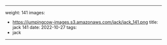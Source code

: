 
---
weight: 141
images:
- https://jumpingcow-images.s3.amazonaws.com/jack/jack_141.png
title: jack 141
date: 2022-10-27
tags:
- jack
---
